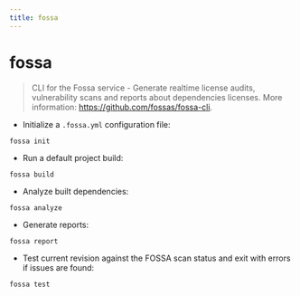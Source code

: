 ```yaml
---
title: fossa
---
```

# fossa

> CLI for the Fossa service - Generate realtime license audits, vulnerability scans and reports about dependencies licenses.
> More information: <https://github.com/fossas/fossa-cli>.

- Initialize a `.fossa.yml` configuration file:

`fossa init`

- Run a default project build:

`fossa build`

- Analyze built dependencies:

`fossa analyze`

- Generate reports:

`fossa report`

- Test current revision against the FOSSA scan status and exit with errors if issues are found:

`fossa test`
